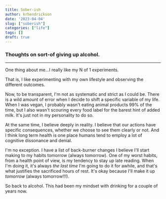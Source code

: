 ```yaml
---
title: Sober-ish
author: krhendrickson
date: '2023-04-04'
slug: ["soberish"]
categories: ["life"]
tags: []
draft: true
---
```


### Thoughts on sort-of giving up alcohol.

---

One thing about me...I really like my N of 1 experiments. 

That is, I like experimenting with my own lifestyle and observing the different outcomes. 

Now, to be transparent, I'm not as systematic and strict as I could be. There is a wild amount of error when I decide to shift a specific variable of my life. When I was vegan, I probably wasn't eating animal products 99% of the time, but I also wasn't scouring every food label for the barest hint of added milk. It's just not in my personality to do so. 

At the same time, I believe deeply in reality. I believe that our actions have specific consequences, whether we choose to see them clearly or not. And I think long term health is one place humans tend to employ a lot of cognitive dissonance and denial. 

I'm no exception. I have a list of back-burner changes I believe I'll start making to my habits tomorrow (always tomorrow). One of my worst habits, from a health point of view, is my tendency to stay up late reading. When I'm doing it, it's always _the last time_ I'm going to do it for awhile, and that's what justifies the sacrificed hours of rest. It's okay because I'll make it up _tomorrow_ (always tomorrow!!!). 

So back to alcohol. This had been my mindset with drinking for a couple of years now. 
